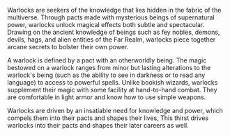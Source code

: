 Warlocks are seekers of the knowledge that lies
hidden in the fabric of the multiverse. Through pacts
made with mysterious beings of supernatural power,
warlocks unlock magical effects both subtle and
spectacular. Drawing on the ancient knowledge of
beings such as fey nobles, demons, devils, hags, and
alien entities of the Far Realm, warlocks piece together
arcane secrets to bolster their own power.

A warlock is defined by a pact with an otherworldly
being. The magic bestowed on a warlock ranges from minor
but lasting alterations to the warlock's being (such as
the ability to see in darkness or to read any language)
to access to powerful spells. Unlike bookish wizards,
warlocks supplement their magic with some facility
at hand-to-hand combat. They are comfortable in light
armor and know how to use simple weapons.

Warlocks are driven by an insatiable need for knowledge
and power, which compels them into their pacts and
shapes their lives, This thirst drives warlocks into their
pacts and shapes their later careers as well.